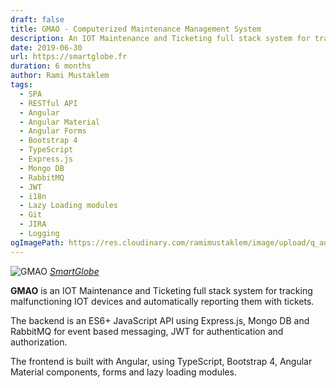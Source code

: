 ```yaml
---
draft: false
title: GMAO - Computerized Maintenance Management System
description: An IOT Maintenance and Ticketing full stack system for tracking malfunctioning IOT devices and automatically reporting them with tickets.
date: 2019-06-30
url: https://smartglobe.fr
duration: 6 months
author: Rami Mustaklem
tags:
  - SPA
  - RESTful API
  - Angular
  - Angular Material
  - Angular Forms
  - Bootstrap 4
  - TypeScript
  - Express.js
  - Mongo DB
  - RabbitMQ
  - JWT
  - i18n
  - Lazy Loading modules
  - Git
  - JIRA
  - Logging
ogImagePath: https://res.cloudinary.com/ramimustaklem/image/upload/q_auto:good/v1683369701/gmao/medium_smartglobe_63bae7ea50_lo9i6s.jpg
---
```


![GMAO](https://res.cloudinary.com/ramimustaklem/image/upload/q_auto:good/v1683369701/gmao/medium_smartglobe_63bae7ea50_lo9i6s.jpg)
_[SmartGlobe](https://smartglobe.fr)_

**GMAO** is an IOT Maintenance and Ticketing full stack system for tracking malfunctioning IOT devices and automatically reporting them with tickets.

The backend is an ES6+ JavaScript API using Express.js, Mongo DB and RabbitMQ for event based messaging, JWT for authentication and authorization.

The frontend is built with Angular, using TypeScript, Bootstrap 4, Angular Material components, forms and lazy loading modules.

